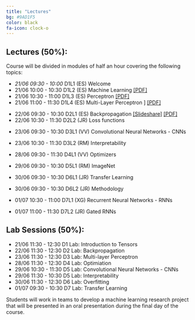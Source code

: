 ```yaml
---
title: "Lectures"
bg: #9AD1F5
color: black
fa-icon: clock-o
---
```


## Lectures (50%): 

Course will be divided in modules of half an hour covering the following topics:

* _21/06_ *09:30 - 10:00* D1L1 (ES) Welcome  
* 21/06 10:00 - 10:30 D1L2 (ES) Machine Learning [[PDF]][idl-2020-d1l2-slides]
* 21/06 10:30 - 11:00 D1L3 (ES) Perceptron [[PDF]][idl-2020-d1l3-slides]
* 21/06 11:00 - 11:30 D1L4 (ES) Multi-Layer Perceptron ] [[PDF]][idl-2020-d1l5-slides]

[idl-2020-d1l2-slides]: https://github.com/telecombcn-dl/idl-2020/blob/gh-pages/slides/idl_2020_02_ml.pdf
[idl-2020-d1l3-slides]: https://github.com/telecombcn-dl/idl-2020/blob/gh-pages/slides/idl_2020_03_perceptron.pdf
[idl-2020-d1l4-slides]: https://github.com/telecombcn-dl/idl-2020/blob/gh-pages/slides/idl_2020_04_softmax.pdf
[idl-2020-d1l5-slides]: https://github.com/telecombcn-dl/idl-2020/blob/gh-pages/slides/idl_2020_05_mlp.pdf

* 22/06 09:30 - 10:30 D2L1 (ES) Backpropagation [[Slideshare]][idl-2020-d2l1-slideshare] [[PDF]][idl-2020-d2l1-pdf]
* 22/06 10:30 - 11:30 D2L2 (JR) Loss functions

[idl-2020-d2l1-pdf]: https://github.com/telecombcn-dl/idl-2020/blob/gh-pages/slides/idl_2020_06_backprop.pdf
[idl-2020-d2l1-slideshare]: https://www.slideshare.net/xavigiro/backpropagation-for-deep-learning

* 23/06 09:30 - 10:30 D3L1 (VV) Convolutional Neural Networks - CNNs
* 23/06 10:30 - 11:30 D3L2 (RM) Interpretability

* 28/06 09:30 - 11:30 D4L1 (VV) Optimizers

* 29/06 09:30 - 10:30 D5L1 (RM) ImageNet

* 30/06 09:30 - 10:30 D6L1 (JR) Transfer Learning
* 30/06 09:30 - 10:30 D6L2 (JR) Methodology

* 01/07 10:30 - 11:00 D7L1 (XG) Recurrent Neural Networks - RNNs
* 01/07 11:00 - 11:30 D7L2 (JR) Gated RNNs


## Lab Sessions (50%):

* 21/06 11:30 - 12:30 D1 Lab: Introduction to Tensors
* 22/06 11:30 - 12:30 D2 Lab: Backpropagation
* 23/06 11:30 - 12:30 D3 Lab: Multi-layer Perceptron
* 28/06 11:30 - 12:30 D4 Lab: Optimiation
* 29/06 10:30 - 11:30 D5 Lab: Convolutional Neural Networks - CNNs
* 29/06 11:30 - 10:30 D5 Lab: Interpretability
* 30/06 11:30 - 12:30 D6 Lab: Overfitting
* 01/07 09:30 - 10:30 D7 Lab: Transfer Learning

Students will work in teams to develop a machine learning research project that will be presented in an oral presentation during the final day of the course. 
